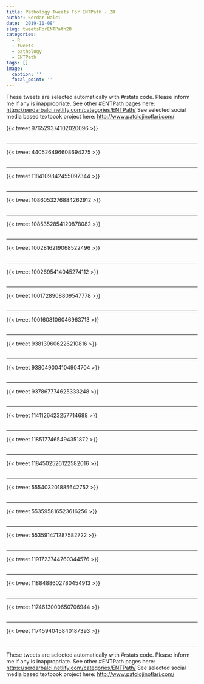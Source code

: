 ```yaml
---
title: Pathology Tweets For ENTPath - 28
author: Serdar Balci
date: '2019-11-08'
slug: tweetsForENTPath28
categories:
  - R
  - tweets
  - pathology
  - ENTPath
tags: []
image:
  caption: ''
  focal_point: ''
---
```



These tweets are selected automatically with #rstats code. Please inform me if any is inappropriate.
See other #ENTPath pages here: https://serdarbalci.netlify.com/categories/ENTPath/ 
See selected social media based textbook project here: http://www.patolojinotlari.com/

{{< tweet 976529374102020096 >}}
<br>
<br>
<hr>
{{< tweet 440526496608694275 >}}
<br>
<br>
<hr>
{{< tweet 1184109842455097344 >}}
<br>
<br>
<hr>
{{< tweet 1086053276884262912 >}}
<br>
<br>
<hr>
{{< tweet 1085352854120878082 >}}
<br>
<br>
<hr>
{{< tweet 1002816219068522496 >}}
<br>
<br>
<hr>
{{< tweet 1002695414045274112 >}}
<br>
<br>
<hr>
{{< tweet 1001728908809547778 >}}
<br>
<br>
<hr>
{{< tweet 1001608106046963713 >}}
<br>
<br>
<hr>
{{< tweet 938139606226210816 >}}
<br>
<br>
<hr>
{{< tweet 938049004104904704 >}}
<br>
<br>
<hr>
{{< tweet 937867774625333248 >}}
<br>
<br>
<hr>
{{< tweet 1141126423257714688 >}}
<br>
<br>
<hr>
{{< tweet 1185177465494351872 >}}
<br>
<br>
<hr>
{{< tweet 1184502526122582016 >}}
<br>
<br>
<hr>
{{< tweet 555403201885642752 >}}
<br>
<br>
<hr>
{{< tweet 553595816523616256 >}}
<br>
<br>
<hr>
{{< tweet 553591471287582722 >}}
<br>
<br>
<hr>
{{< tweet 1191723744760344576 >}}
<br>
<br>
<hr>
{{< tweet 1188488602780454913 >}}
<br>
<br>
<hr>
{{< tweet 1174613000650706944 >}}
<br>
<br>
<hr>
{{< tweet 1174594045840187393 >}}
<br>
<br>
<hr>


These tweets are selected automatically with #rstats code. Please inform me if any is inappropriate.
See other #ENTPath pages here: https://serdarbalci.netlify.com/categories/ENTPath/ 
See selected social media based textbook project here: http://www.patolojinotlari.com/
